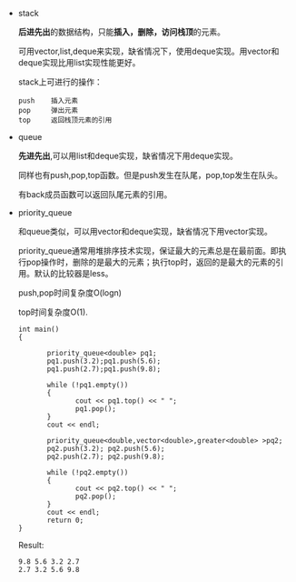 * stack

  **后进先出**的数据结构，只能**插入，删除，访问栈顶**的元素。

  可用vector,list,deque来实现，缺省情况下，使用deque实现。用vector和deque实现比用list实现性能更好。

  stack上可进行的操作： 

  ```
  push    插入元素 
  pop     弹出元素 
  top     返回栈顶元素的引用 
  ```

* queue

  **先进先出**,可以用list和deque实现，缺省情况下用deque实现。 

  同样也有push,pop,top函数。但是push发生在队尾，pop,top发生在队头。

  有back成员函数可以返回队尾元素的引用。

* priority_queue

  和queue类似，可以用vector和deque实现，缺省情况下用vector实现。 

  priority_queue通常用堆排序技术实现，保证最大的元素总是在最前面。即执行pop操作时，删除的是最大的元素；执行top时，返回的是最大的元素的引用。默认的比较器是less<T>。 

  push,pop时间复杂度O(logn) 

  top时间复杂度O(1). 

  ```
  int main()
  {
  
         priority_queue<double> pq1;
         pq1.push(3.2);pq1.push(5.6);
         pq1.push(2.7);pq1.push(9.8);
  
         while (!pq1.empty())
         {
                cout << pq1.top() << " ";
                pq1.pop();
         }
         cout << endl;
  
         priority_queue<double,vector<double>,greater<double> >pq2;
         pq2.push(3.2); pq2.push(5.6);
         pq2.push(2.7); pq2.push(9.8);
  
         while (!pq2.empty())
         {
                cout << pq2.top() << " ";
                pq2.pop();
         }
         cout << endl;
         return 0;
  }
  ```

  Result:

  ```
  9.8 5.6 3.2 2.7
  2.7 3.2 5.6 9.8
  ```